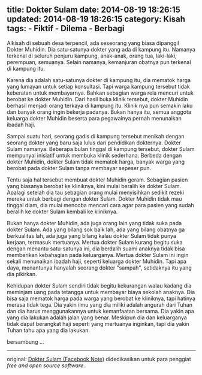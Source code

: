 title: Dokter Sulam
date: 2014-08-19 18:26:15
updated: 2014-08-19 18:26:15
category: Kisah
tags: 
    - Fiktif
    - Dilema
    - Berbagi
---
Alkisah di sebuah desa terpencil, ada seseorang yang biasa dipanggil Dokter Muhidin. Dia satu-satunya dokter yang ada di kampung itu. Namanya terkenal di seluruh penjuru kampung<!--more-->, anak-anak, orang tua, laki-laki, perempuan, semuanya. Selain namanya, kemanjuran obatnya pun terkenal di kampung itu.

Karena dia adalah satu-satunya dokter di kampung itu, dia mematok harga yang lumayan untuk setiap konsultasi. Tapi warga kampung tersebut tidak keberatan untuk membayarnya. Bahkan sebagian warga rela mencuri untuk berobat ke dokter Muhidin. Dari hasil buka klinik tersebut, dokter Muhidin berhasil menjadi orang terkaya di kampung itu. Klinik nya pun semakin laku dan banyak orang ingin bekerja padanya. Bukan hanya itu, semua anggota keluarga dokter Muhidin beserta para pegawainya pernah menunaikan ibadah haji.

Sampai suatu hari, seorang gadis di kampung tersebut menikah dengan seorang dokter yang baru saja lulus dari pendidikan dokternya. Dokter Sulam namanya. Beberapa bulan tinggal di kampung tersebut, dokter Sulam mempunyai inisiatif untuk membuka klinik sederhana. Berbeda dengan dokter Muhidin, dokter Sulam tidak mematok harga, banyak warga yang berobat pada dokter Sulam tanpa membayar sepeser pun.

Tentu saja hal tersebut membuat dokter Muhidin geram. Sebagian pasien yang biasanya berobat ke kliniknya, kini mulai beralih ke dokter Sulam. Apalagi setelah dia tau sebagian orang mulai menyisihkan sedikit rezeki mereka untuk berbagi dengan dokter Sulam. Dokter Muhidin tidak mau tinggal diam, dia mulai mencoba mencari cara agar para pasien yang sudah beralih ke dokter Sulam kembali ke kliniknya.

Bukan hanya dokter Muhidin, ada juga orang lain yang tidak suka pada dokter Sulam. Ada yang bilang sok baik lah, ada yang bilang obatnya ga berkualitas lah, ada juga yang bilang kalau dokter Sulam tidak punya kerjaan, termasuk mertuanya. Mertua dokter Sulam kurang begitu suka dengan menantu satu-satunya ini, dia berdalih suami anaknya tidak bisa memberikan kebahagian pada keluarganya. Mertua dokter Sulam ini ingin sekali menunaikan ibadah haji, seperti keluarga dokter Muhidin. Tapi apa daya, menantunya hanyalah seorang dokter "sampah", setidaknya itu yang dia pikirkan.

Kehidupan dokter Sulam sendiri tidak begitu kekurangan walau kadang dia meminjam uang pada tetangga untuk membayar biaya sekolah anaknya. Dia bisa saja mematok harga pada warga yang berobat ke kliniknya, tapi hatinya merasa tidak tega. Dia yakin ilmu yang dia miliki adalah angurah dari Tuhan dan dia harus menggunakannya untuk kemanfaatan bersama. Dia yakin apa yang dia lakukan adalah jalan yang benar. Meskipun dia dan keluarganya tidak dapat berangkat haji seperti yang mertuanya inginkan, tapi dia yakin Tuhan tahu apa yang dia lakukan.

bersambung ... 

---------------
original: [Dokter Sulam (Facebook Note)](https://www.facebook.com/notes/abi-hafshin-alfarouq/dokter-sulam/10151670021037220)
didedikasikan untuk para penggiat *free and open source software*.
